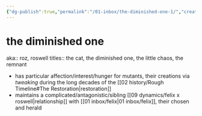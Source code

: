 ```yaml
---
{"dg-publish":true,"permalink":"/01-inbox/the-diminished-one-1/","created":"2024-08-08T20:24:01.000-05:00","updated":"2025-10-25T20:33:53.228-05:00"}
---
```


# the diminished one

aka:: roz, roswell
titles:: the cat, the diminished one, the little chaos, the remnant

- has particular affection/interest/hunger for mutants, their creations via *tweaking* during the long decades of the [[02 history/Rough Timeline#The Restoration\|restoration]]
- maintains a complicated/antagonistic/sibling [[09 dynamics/felix x roswell\|relationship]] with [[01 inbox/felix\|01 inbox/felix]], their chosen and herald